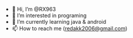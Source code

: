 - 👋 Hi, I’m @RX963
- 👀 I’m interested in programing
- 🌱 I’m currently learning java & android
- 📫 How to reach me (redakk2006@gmail.com)

